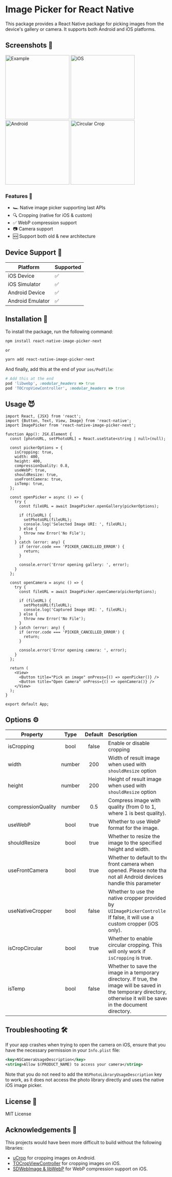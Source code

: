 # Image Picker for React Native

This package provides a React Native package for picking images from the device's gallery or camera. It supports both Android and iOS platforms.

## Screenshots 📸

<p align="left">
  <img width=200 title="Example" src="https://github.com/calico-games/react-native-image-picker-next/blob/main/screenshots/example.png">
  <img width=200 title="iOS" src="https://github.com/calico-games/react-native-image-picker-next/blob/main/screenshots/ios.png">
  <img width=200 title="Android" src="https://github.com/calico-games/react-native-image-picker-next/blob/main/screenshots/android.jpg">
  <img width=200 title="Circular Crop" src="https://github.com/calico-games/react-native-image-picker-next/blob/main/screenshots/circular.jpg">
</p>

### Features 🚀

* 🏎️ Native image picker supporting last APIs
* 🔍 Cropping (native for iOS & custom)
* ✅ WebP compression support
* 📷 Camera support
* 🆕 Support both old & new architecture

## Device Support 📱

| Platform         | Supported |
| ---------------- | --------- |
| iOS Device       | ✅        |
| iOS Simulator    | ✅        |
| Android Device   | ✅        |
| Android Emulator | ✅        |

## Installation 🚀

To install the package, run the following command:

```sh
npm install react-native-image-picker-next

or

yarn add react-native-image-picker-next
```

And finally, add this at the end of your `ios/Podfile`:

```ruby
# Add this at the end
pod 'libwebp', :modular_headers => true
pod 'TOCropViewController', :modular_headers => true
```

## Usage 😈

```tsx
import React, {JSX} from 'react';
import {Button, Text, View, Image} from 'react-native';
import ImagePicker from 'react-native-image-picker-next';

function App(): JSX.Element {
  const [photoURL, setPhotoURL] = React.useState<string | null>(null);

  const pickerOptions = {
    isCropping: true,
    width: 400,
    height: 400,
    compressionQuality: 0.8,
    useWebP: true,
    shouldResize: true,
    useFrontCamera: true,
    isTemp: true,
  };

  const openPicker = async () => {
    try {
      const fileURL = await ImagePicker.openGallery(pickerOptions);

      if (fileURL) {
        setPhotoURL(fileURL);
        console.log('Selected Image URI: ', fileURL);
      } else {
        throw new Error('No File');
      }
    } catch (error: any) {
      if (error.code === 'PICKER_CANCELLED_ERROR') {
        return;
      }

      console.error('Error opening gallery: ', error);
    }
  };

  const openCamera = async () => {
    try {
      const fileURL = await ImagePicker.openCamera(pickerOptions);

      if (fileURL) {
        setPhotoURL(fileURL);
        console.log('Captured Image URI: ', fileURL);
      } else {
        throw new Error('No File');
      }
    } catch (error: any) {
      if (error.code === 'PICKER_CANCELLED_ERROR') {
        return;
      }

      console.error('Error opening camera: ', error);
    }
  };

  return (
    <View>
      <Button title="Pick an image" onPress={() => openPicker()} />
      <Button title="Open Camera" onPress={() => openCamera()} />
    </View>
  );
}

export default App;
```

## Options ⚙

| Property | Type | Default | Description |
| -------- | :---: | :---: | :---------- |
| isCropping | bool | false | Enable or disable cropping |
| width | number | 200 | Width of result image when used with `shouldResize` option |
| height | number | 200 | Height of result image when used with `shouldResize` option |
| compressionQuality | number | 0.5 | Compress image with quality (from 0 to 1, where 1 is best quality). |
| useWebP | bool | true | Whether to use WebP format for the image. |
| shouldResize | bool | true | Whether to resize the image to the specified height and width. |
| useFrontCamera | bool | true | Whether to default to the front camera when opened. Please note that not all Android devices handle this parameter |
| useNativeCropper | bool | false | Whether to use the native cropper provided by `UIImagePickerController`. If false, it will use a custom cropper (iOS only). |
| isCropCircular | bool | true | Whether to enable circular cropping. This will only work if `isCropping` is true. |
| isTemp | bool | false | Whether to save the image in a temporary directory. If true, the image will be saved in the temporary directory, otherwise it will be saved in the document directory. |

## Troubleshooting 🛠

If your app crashes when trying to open the camera on iOS, ensure that you have the necessary permission in your `Info.plist` file:

```xml
<key>NSCameraUsageDescription</key>
<string>Allow $(PRODUCT_NAME) to access your camera</string>
```

Note that you do not need to add the `NSPhotoLibraryUsageDescription` key to work, as it does not access the photo library directly and uses the native iOS image picker.

## License 📄

MIT License

## Acknowledgements 🙏

This projects would have been more difficult to build without the following libraries:

* [uCrop](https://github.com/Yalantis/uCrop) for cropping images on Android.
* [TOCropViewController](https://github.com/TimOliver/TOCropViewController) for cropping images on iOS.
* [SDWebImage & libWebP](https://github.com/SDWebImage/libwebp-Xcode) for WebP compression support on iOS.
